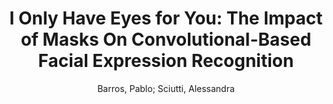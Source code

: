 ---
paperId: 8
author: Barros, Pablo; Sciutti, Alessandra
publicationauthor: Barros, P. et al.
title: "I Only Have Eyes for You: The Impact of Masks On Convolutional-Based Facial Expression Recognition"
pdf: 8_CameraReady_08.pdf
poster: 8_poster_08.png
pitch: https://youtu.be/cEH6dRCHNTQ
type: Poster
topic: Biometrics
category: Full Paper
link: https://research.latinxinai.org/papers/cvpr/2021/pdf/8_CameraReady_08.pdf
conference: cvpr
year: 2021
tags: cvpr-2021
location: Virtual
---
